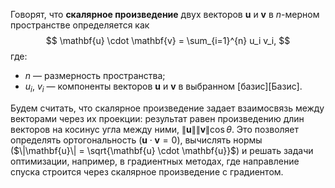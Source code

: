 Говорят, что **скалярное произведение** двух векторов $\mathbf{u}$ и $\mathbf{v}$ в $n$-мерном пространстве определяется как
$$
\mathbf{u} \cdot \mathbf{v} = \sum_{i=1}^{n} u_i v_i,
$$
где:
* $n$ — размерность пространства;
* $u_i$, $v_i$ — компоненты векторов $\mathbf{u}$ и $\mathbf{v}$ в выбранном [базис][Базис].

Будем считать, что скалярное произведение задает взаимосвязь между векторами через их проекции: результат равен произведению длин векторов на косинус угла между ними, $\|\mathbf{u}\| \|\mathbf{v}\| \cos \theta$. Это позволяет определять ортогональность ($\mathbf{u} \cdot \mathbf{v} = 0$), вычислять нормы ($\|\mathbf{u}\| = \sqrt{\mathbf{u} \cdot \mathbf{u}}$) и решать задачи оптимизации, например, в градиентных методах, где направление спуска строится через скалярное произведение с градиентом.
